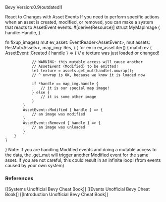 Bevy Version:0.9(outdated!)


React to Changes with Asset Events
If you need to perform specific actions when an asset is created,
modified, or removed, you can make a system that reacts to
AssetEvent events.
#[derive(Resource)]
struct MyMapImage {
    handle: Handle<Image>,
}

fn fixup_images(
    mut ev_asset: EventReader<AssetEvent<Image>>,
    mut assets: ResMut<Assets<Image>>,
    map_img: Res<MyMapImage>,
) {
    for ev in ev_asset.iter() {
        match ev {
            AssetEvent::Created { handle } => {
                // a texture was just loaded or changed!

                // WARNING: this mutable access will cause another
                // AssetEvent (Modified) to be emitted!
                let texture = assets.get_mut(handle).unwrap();
                // ^ unwrap is OK, because we know it is loaded now

                if *handle == map_img.handle {
                    // it is our special map image!
                } else {
                    // it is some other image
                }
            }
            AssetEvent::Modified { handle } => {
                // an image was modified
            }
            AssetEvent::Removed { handle } => {
                // an image was unloaded
            }
        }
    }
}
Note: If you are handling Modified events and doing a mutable access to
the data, the .get_mut will trigger another Modified event for the same
asset. If you are not careful, this could result in an infinite loop! (from
events caused by your own system)

### References
[[Systems  Unofficial Bevy Cheat Book]] [[Events  Unofficial Bevy Cheat Book]] [[Introduction  Unofficial Bevy Cheat Book]] 